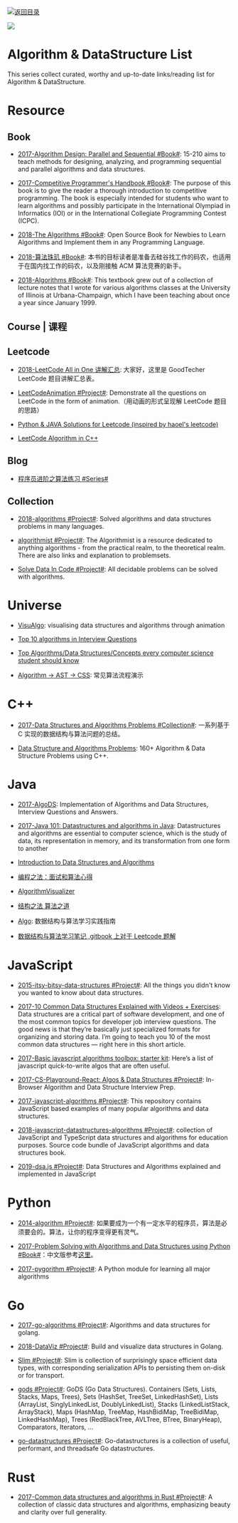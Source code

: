 [![返回目录](https://user-images.githubusercontent.com/5803001/38079637-ff0abcf0-3371-11e8-9b76-ad651620afc7.jpg)](https://github.com/wx-chevalier/Awesome-Lists)

![](https://cdn-images-1.medium.com/max/2000/0*I5vtdhUqmRJ1zI1e.jpg)

# Algorithm & DataStructure List

This series collect curated, worthy and up-to-date links/reading list for Algorithm & DataStructure.

# Resource

## Book

- [2017-Algorithm Design: Parallel and Sequential #Book#](http://www.parallel-algorithms-book.com/): 15-210 aims to teach methods for designing, analyzing, and programming sequential and parallel algorithms and data structures.

* [2017-Competitive Programmer's Handbook #Book#](https://cses.fi/book.html): The purpose of this book is to give the reader a thorough introduction to competitive programming. The book is especially intended for students who want to learn algorithms and possibly participate in the International Olympiad in Informatics (IOI) or in the International Collegiate Programming Contest (ICPC).

- [2018-The Algorithms #Book#](https://github.com/TheAlgorithms): Open Source Book for Newbies to Learn Algorithms and Implement them in any Programming Language.

- [2018-算法珠玑 #Book#](https://soulmachine.gitbooks.io/algorithm-essentials/): 本书的目标读者是准备去硅谷找工作的码农，也适用于在国内找工作的码农，以及刚接触 ACM 算法竞赛的新手。

- [2018-Algorithms #Book#](http://jeffe.cs.illinois.edu/teaching/algorithms/?#book): This textbook grew out of a collection of lecture notes that I wrote for various algorithms classes at the University of Illinois at Urbana-Champaign, which I have been teaching about once a year since January 1999.

## Course | 课程

## Leetcode

- [2018-LeetCode All in One 讲解汇总](http://www.goodtecher.com/zh/leetcode%E8%AE%B2%E8%A7%A3%E6%B1%87%E6%80%BB/): 大家好，这里是 GoodTecher LeetCode 题目讲解汇总表。

* [LeetCodeAnimation #Project#](https://github.com/MisterBooo/LeetCodeAnimation): Demonstrate all the questions on LeetCode in the form of animation.（用动画的形式呈现解 LeetCode 题目的思路）

- [Python & JAVA Solutions for Leetcode (inspired by haoel's leetcode)](https://github.com/qiyuangong/leetcode)

- [LeetCode Algorithm in C++](https://github.com/haoel/leetcode)

## Blog

- [程序员进阶之算法练习 #Series#](https://cloud.tencent.com/developer/article/1365773)

## Collection

- [2018-algorithms #Project#](https://github.com/marcosfede/algorithms): Solved algorithms and data structures problems in many languages.

- [algorithmist #Project#](http://www.algorithmist.com/index.php/Main_Page): The Algorithmist is a resource dedicated to anything algorithms - from the practical realm, to the theoretical realm. There are also links and explanation to problemsets.

- [Solve Data In Code #Project#](https://github.com/espadrine/Solve-Data-In-Code): All decidable problems can be solved with algorithms.

# Universe

- [VisuAlgo](https://parg.co/ddd): visualising data structures and algorithms through animation

- [Top 10 algorithms in Interview Questions](http://www.geeksforgeeks.org/top-10-algorithms-in-interview-questions)

- [Top Algorithms/Data Structures/Concepts every computer science student should know](https://techiedelight.quora.com/Top-Algorithms-Data-Structures-Concepts-every-computer-science-student-should-know)

- [Algorithm → AST → CSS](https://github.com/skidding/illustrated-algorithms): 常见算法流程演示

# C++

- [2017-Data Structures and Algorithms Problems #Collection#](http://www.techiedelight.com/list-of-problems/): 一系列基于 C 实现的数据结构与算法问题的总结。

* [Data Structure and Algorithms Problems](https://parg.co/UVm): 160+ Algorithm & Data Structure Problems using C++.

# Java

- [2017-AlgoDS](https://github.com/sherxon/AlgoDS): Implementation of Algorithms and Data Structures, Interview Questions and Answers.

- [2017-Java 101: Datastructures and algorithms in Java](http://www.javaworld.com/article/2073390/core-java/datastructures-and-algorithms-part-1.html?nsdr=true): Datastructures and algorithms are essential to computer science, which is the study of data, its representation in memory, and its transformation from one form to another

* [Introduction to Data Structures and Algorithms](http://www.idevelopment.info/data/Programming/data_structures/overview/Data_Structures_Algorithms_Introduction.shtml)

- [编程之法：面试和算法心得](https://github.com/julycoding/The-Art-Of-Programming-By-July)

* [AlgorithmVisualizer](https://github.com/parkjs814/AlgorithmVisualizer)

- [结构之法 算法之道](http://blog.csdn.net/v_july_v)

- [Algo](https://github.com/absfree/Algo): 数据结构与算法学习实践指南

- [数据结构与算法学习笔记 ,gitbook 上对于 Leetcode 题解](https://www.gitbook.com/book/yuanbin/algorithm/details)

# JavaScript

- [2015-itsy-bitsy-data-structures #Project#](https://github.com/jamiebuilds/itsy-bitsy-data-structures): All the things you didn't know you wanted to know about data structures.

- [2017-10 Common Data Structures Explained with Videos + Exercises](https://parg.co/bIC): Data structures are a critical part of software development, and one of the most common topics for developer job interview questions. The good news is that they’re basically just specialized formats for organizing and storing data. I’m going to teach you 10 of the most common data structures — right here in this short article.

* [2017-Basic javascript algorithms toolbox: starter kit](https://parg.co/b75): Here’s a list of javascript quick-to-write algos that are often useful.

* [2017-CS-Playground-React: Algos & Data Structures #Project#](https://parg.co/UZd): In-Browser Algorithm and Data Structure Interview Prep.

* [2017-javascript-algorithms #Project#](https://github.com/trekhleb/javascript-algorithms): This repository contains JavaScript based examples of many popular algorithms and data structures.

* [2018-javascript-datastructures-algorithms #Project#](https://github.com/loiane/javascript-datastructures-algorithms): collection of JavaScript and TypeScript data structures and algorithms for education purposes. Source code bundle of JavaScript algorithms and data structures book.

- [2019-dsa.js #Project#](https://github.com/amejiarosario/dsa.js): Data Structures and Algorithms explained and implemented in JavaScript

# Python

- [2014-algorithm #Project#](https://github.com/qiwsir/algorithm): 如果要成为一个有一定水平的程序员，算法是必须要会的。算法，让你的程序变得更有灵气。

* [2017-Problem Solving with Algorithms and Data Structures using Python #Book#](http://6me.us/jgWZ)：中文版参考[这里](https://github.com/facert/python-data-structure-cn)。

- [2017-pygorithm #Project#](https://github.com/OmkarPathak/pygorithm): A Python module for learning all major algorithms

# Go

- [2017-go-algorithms #Project#](https://github.com/0xAX/go-algorithms): Algorithms and data structures for golang.

* [2018-DataViz #Project#](https://github.com/Arafatk/DataViz?files=1): Build and visualize data structures in Golang.

- [Slim #Project#](https://github.com/openacid/slim): Slim is collection of surprisingly space efficient data types, with corresponding serialization APIs to persisting them on-disk or for transport.

- [gods #Project#](https://github.com/emirpasic/gods): GoDS (Go Data Structures). Containers (Sets, Lists, Stacks, Maps, Trees), Sets (HashSet, TreeSet, LinkedHashSet), Lists (ArrayList, SinglyLinkedList, DoublyLinkedList), Stacks (LinkedListStack, ArrayStack), Maps (HashMap, TreeMap, HashBidiMap, TreeBidiMap, LinkedHashMap), Trees (RedBlackTree, AVLTree, BTree, BinaryHeap), Comparators, Iterators, …

- [go-datastructures #Project#](https://github.com/Workiva/go-datastructures): Go-datastructures is a collection of useful, performant, and threadsafe Go datastructures.

# Rust

- [2017-Common data structures and algorithms in Rust #Project#](https://github.com/EbTech/rust-algorithms): A collection of classic data structures and algorithms, emphasizing beauty and clarity over full generality.
